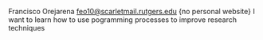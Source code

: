 Francisco Orejarena
feo10@scarletmail.rutgers.edu
{no personal website}
I want to learn how to use pogramming processes to improve research techniques